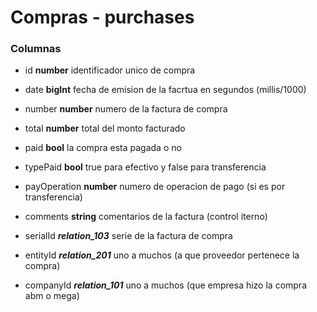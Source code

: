 # Compras - purchases
### Columnas
- id **number** identificador unico de compra
- date **bigInt** fecha de emision de la facrtua en segundos (millis/1000)
- number **number** numero de la factura de compra
- total **number** total del monto facturado
- paid **bool** la compra esta pagada o no
- typePaid **bool** true para efectivo y false para transferencia
- payOperation **number** numero de operacion de pago (si es por transferencia)
- comments **string** comentarios de la factura (control iterno)

- serialId ***relation_103*** serie de la factura de compra
- entityId ***relation_201*** uno a muchos (a que proveedor pertenece la compra)
- companyId ***relation_101*** uno a muchos (que empresa hizo la compra abm o mega)